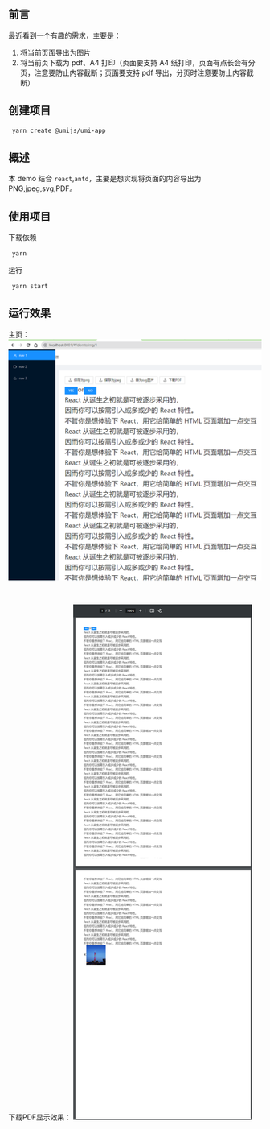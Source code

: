 <!--
 * @Author: hft
 * @Date: 2021-11-23 11:30:12
 * @LastEditors: hft
 * @LastEditTime: 2021-11-25 15:58:26
 * @Description: file content
-->
## 前言

最近看到一个有趣的需求，主要是：

1. 将当前页面导出为图片
2. 将当前页下载为 pdf、A4 打印（页面要支持 A4 纸打印，页面有点长会有分页，注意要防止内容截断；页面要支持 pdf 导出，分页时注意要防止内容截断）

## 创建项目
 
```bash
 yarn create @umijs/umi-app
```
## 概述

本 demo 结合 `react`,`antd`，主要是想实现将页面的内容导出为 PNG,jpeg,svg,PDF。


## 使用项目

下载依赖

```bash
 yarn
```

运行

```bash
 yarn start
```

## 运行效果

主页：
<img src='../umi-demo/src/image/demo.png'>

<br/>

下载PDF显示效果：
<img src='../umi-demo/src/image/demo01.png' >
